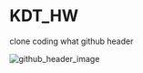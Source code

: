 # KDT_HW

clone coding what github header

![github_header_image](https://github.com/Ahn-GiHwan/KDT_HW/img/github_header.png)
